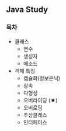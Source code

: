 ## Java Study

### 목차
- 클래스 
    - 변수
    - 생성자
    - 메소드
- 객체 특징
    - 캡슐화(정보은닉)
    - 상속
    - 다형성
    - 오버라이딩 (★) 
    - 오버로딩
    - 추상클래스
    - 인터페이스

